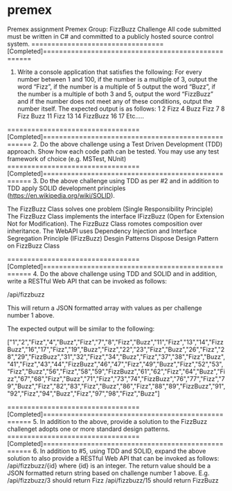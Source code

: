 # premex
Premex assignment
Premex Group: FizzBuzz Challenge
All code submitted must be written in C# and committed to a publicly hosted source control system.
=================================[Completed]===================================================
1.	Write a console application that satisfies the following:
For every number between 1 and 100, if the number is a multiple of 3, output the word “Fizz”, if the number is a multiple of 5 output the word “Buzz”, if the number is a multiple of both 3 and 5, output the word “FizzBuzz” and if the number does not meet any of these conditions, output the number itself.
The expected output is as follows:
1
2
Fizz
4
Buzz
Fizz
7
8
Fizz
Buzz
11
Fizz
13
14
FizzBuzz
16
17
Etc…..

=================================[Completed]===================================================
2.	Do the above challenge using a Test Driven Development (TDD) approach. Show how each code path can be tested. You may use any test framework of choice (e.g. MSTest, NUnit)
=================================[Completed]===================================================
3.	Do the above challenge using TDD as per #2 and in addition to TDD apply SOLID development principles (https://en.wikipedia.org/wiki/SOLID).

The FizzBuzz Class          solves one problem (Single Responsibility Principle)
The FizzBuzz Class          implements the interface IFizzBuzz (Open for Extension Not for Modification). 
The FizzBuzz Class          romotes composition over inheritance.
The WebAPI                  uses Dependency Injection and Interface Segregation Principle (IFizzBuzz)
Desgin Patterns             Dispose Design Pattern on FizzBuzz Class

=================================[Completed]===================================================
4.	Do the above challenge using TDD and SOLID and in addition, write a RESTful Web API that can be invoked as follows:

<baseURL>/api/fizzbuzz

This will return a JSON formatted array with values as per challenge number 1 above.

The expected output will be similar to the following:

["1","2","Fizz","4","Buzz","Fizz","7","8","Fizz","Buzz","11","Fizz","13","14","FizzBuzz","16","17","Fizz","19","Buzz","Fizz","22","23","Fizz","Buzz","26","Fizz","28","29","FizzBuzz","31","32","Fizz","34","Buzz","Fizz","37","38","Fizz","Buzz","41","Fizz","43","44","FizzBuzz","46","47","Fizz","49","Buzz","Fizz","52","53","Fizz","Buzz","56","Fizz","58","59","FizzBuzz","61","62","Fizz","64","Buzz","Fizz","67","68","Fizz","Buzz","71","Fizz","73","74","FizzBuzz","76","77","Fizz","79","Buzz","Fizz","82","83","Fizz","Buzz","86","Fizz","88","89","FizzBuzz","91","92","Fizz","94","Buzz","Fizz","97","98","Fizz","Buzz"]

=================================[Completed]===================================================
5.	In addition to the above, provide a solution to the FizzBuzz challenget adopts one or more standard design patterns.
=================================[Completed]===================================================
6.	In addition to #5, using TDD and SOLID, expand the above solution to also provide a RESTful Web API that can be invoked as follows:
<baseURL>/api/fizzbuzz/{id}
where {id} is an integer.
The return value should be a JSON formatted return string based on challenge number 1 above. E.g.
<baseURL>/api/fizzbuzz/3 
should return Fizz
<baseURL>/api/fizzbuzz/15
should return FizzBuzz




